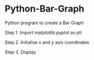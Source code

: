 # Python-Bar-Graph
Python program to create a Bar Graph

Step 1. Import matplotlib.pyplot as plt

Step 2. Initialise x and y axis coordinates

Step 3. Display
